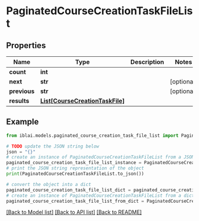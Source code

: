 # PaginatedCourseCreationTaskFileList


## Properties

Name | Type | Description | Notes
------------ | ------------- | ------------- | -------------
**count** | **int** |  | 
**next** | **str** |  | [optional] 
**previous** | **str** |  | [optional] 
**results** | [**List[CourseCreationTaskFile]**](CourseCreationTaskFile.md) |  | 

## Example

```python
from iblai.models.paginated_course_creation_task_file_list import PaginatedCourseCreationTaskFileList

# TODO update the JSON string below
json = "{}"
# create an instance of PaginatedCourseCreationTaskFileList from a JSON string
paginated_course_creation_task_file_list_instance = PaginatedCourseCreationTaskFileList.from_json(json)
# print the JSON string representation of the object
print(PaginatedCourseCreationTaskFileList.to_json())

# convert the object into a dict
paginated_course_creation_task_file_list_dict = paginated_course_creation_task_file_list_instance.to_dict()
# create an instance of PaginatedCourseCreationTaskFileList from a dict
paginated_course_creation_task_file_list_from_dict = PaginatedCourseCreationTaskFileList.from_dict(paginated_course_creation_task_file_list_dict)
```
[[Back to Model list]](../README.md#documentation-for-models) [[Back to API list]](../README.md#documentation-for-api-endpoints) [[Back to README]](../README.md)


